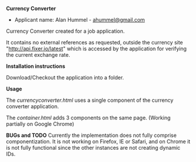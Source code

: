 **Currency Converter**
- Applicant name: Alan Hummel - ahummel@gmail.com

Currency Converter created for a job application.

It contains no external references as requested, outside the currency site "http://api.fixer.io/latest" which is accessed
by the application for verifying the current exchange rate.

**Installation instructions**

Download/Checkout the application into a folder.

**Usage**

The _currencyconverter.html_ uses a single component of the currency converter application.

The _container.html_ adds 3 components on the same page. (Working partially on Google Chrome)

**BUGs and TODO**
Currently the implementation does not fully comprise componentization. It is not working on Firefox, IE or Safari, and on Chrome it is not fully functional since the other instances are not creating dynamic IDs.
